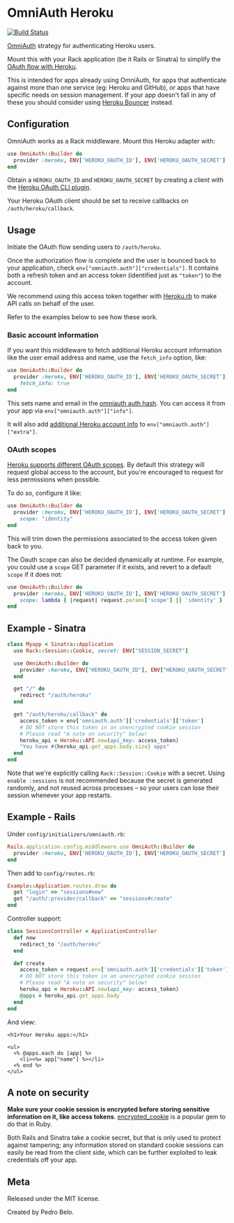 # OmniAuth Heroku

[![Build Status](https://travis-ci.org/heroku/omniauth-heroku.svg?branch=master)](https://travis-ci.org/heroku/omniauth-heroku)


[OmniAuth](https://github.com/intridea/omniauth) strategy for authenticating
Heroku users.

Mount this with your Rack application (be it Rails or Sinatra) to simplify the
[OAuth flow with Heroku](https://devcenter.heroku.com/articles/oauth).

This is intended for apps already using OmniAuth, for apps that authenticate
against more than one service (eg: Heroku and GitHub), or apps that have
specific needs on session management. If your app doesn't fall in any of these
you should consider using [Heroku
Bouncer](https://github.com/heroku/heroku-bouncer) instead.


## Configuration

OmniAuth works as a Rack middleware. Mount this Heroku adapter with:

```ruby
use OmniAuth::Builder do
  provider :heroku, ENV['HEROKU_OAUTH_ID'], ENV['HEROKU_OAUTH_SECRET']
end
```

Obtain a `HEROKU_OAUTH_ID` and `HEROKU_OAUTH_SECRET` by creating a client with
the [Heroku OAuth CLI plugin](https://github.com/heroku/heroku-oauth).

Your Heroku OAuth client should be set to receive callbacks on
`/auth/heroku/callback`.


## Usage

Initiate the OAuth flow sending users to `/auth/heroku`.

Once the authorization flow is complete and the user is bounced back to your
application, check `env["omniauth.auth"]["credentials"]`. It contains both a
refresh token and an access token (identified just as `"token"`) to the
account.

We recommend using this access token together with
[Heroku.rb](https://github.com/heroku/heroku.rb) to make API calls on behalf of
the user.

Refer to the examples below to see how these work.


### Basic account information

If you want this middleware to fetch additional Heroku account information like
the user email address and name, use the `fetch_info` option, like:

```ruby
use OmniAuth::Builder do
  provider :heroku, ENV['HEROKU_OAUTH_ID'], ENV['HEROKU_OAUTH_SECRET'],
    fetch_info: true
end
```

This sets name and email in the [omniauth auth
hash](https://github.com/intridea/omniauth/wiki/Auth-Hash-Schema). You can
access it from your app via `env["omniauth.auth"]["info"]`.

It will also add [additional Heroku account
info](https://devcenter.heroku.com/articles/platform-api-reference#account) to
`env["omniauth.auth"]["extra"]`.

### OAuth scopes

[Heroku supports different OAuth
scopes](https://devcenter.heroku.com/articles/oauth#scopes). By default this
strategy will request global access to the account, but you're encouraged to
request for less permissions when possible.

To do so, configure it like:

```ruby
use OmniAuth::Builder do
  provider :heroku, ENV['HEROKU_OAUTH_ID'], ENV['HEROKU_OAUTH_SECRET'],
    scope: "identity"
end
```

This will trim down the permissions associated to the access token given back
to you.

The Oauth scope can also be decided dynamically at runtime. For example, you could use a `scope` GET parameter if it exists, and revert to a default `scope` if it does not:

```ruby
use OmniAuth::Builder do
  provider :heroku, ENV['HEROKU_OAUTH_ID'], ENV['HEROKU_OAUTH_SECRET'],
    scope: lambda { |request| request.params['scope'] || 'identity' }
end
```


## Example - Sinatra

```ruby
class Myapp < Sinatra::Application
  use Rack::Session::Cookie, secret: ENV["SESSION_SECRET"]

  use OmniAuth::Builder do
    provider :heroku, ENV["HEROKU_OAUTH_ID"], ENV["HEROKU_OAUTH_SECRET"]
  end

  get "/" do
    redirect "/auth/heroku"
  end

  get "/auth/heroku/callback" do
    access_token = env['omniauth.auth']['credentials']['token']
    # DO NOT store this token in an unencrypted cookie session
    # Please read "A note on security" below!
    heroku_api = Heroku::API.new(api_key: access_token)
    "You have #{heroku_api.get_apps.body.size} apps"
  end
end
```

Note that we're explicitly calling `Rack::Session::Cookie` with a secret. Using
`enable :sessions` is not recommended because the secret is generated randomly,
and not reused across processes – so your users can lose their session whenever
your app restarts.


## Example - Rails

Under `config/initializers/omniauth.rb`:

```ruby
Rails.application.config.middleware.use OmniAuth::Builder do
  provider :heroku, ENV['HEROKU_OAUTH_ID'], ENV['HEROKU_OAUTH_SECRET']
end
```

Then add to `config/routes.rb`:

```ruby
Example::Application.routes.draw do
  get "login" => "sessions#new"
  get "/auth/:provider/callback" => "sessions#create"
end
```

Controller support:

```ruby
class SessionsController < ApplicationController
  def new
    redirect_to "/auth/heroku"
  end

  def create
    access_token = request.env['omniauth.auth']['credentials']['token']
    # DO NOT store this token in an unencrypted cookie session
    # Please read "A note on security" below!
    heroku_api = Heroku::API.new(api_key: access_token)
    @apps = heroku_api.get_apps.body
  end
end
```

And view:

```erb
<h1>Your Heroku apps:</h1>

<ul>
  <% @apps.each do |app| %>
    <li><%= app["name"] %></li>
  <% end %>
</ul>
```

## A note on security

**Make sure your cookie session is encrypted before storing sensitive
information on it, like access tokens**.
[encrypted_cookie](https://github.com/cvonkleist/encrypted_cookie) is a popular
gem to do that in Ruby.

Both Rails and Sinatra take a cookie secret, but that is only used to protect
against tampering; any information stored on standard cookie sessions can
easily be read from the client side, which can be further exploited to leak
credentials off your app.


## Meta

Released under the MIT license.

Created by Pedro Belo.
